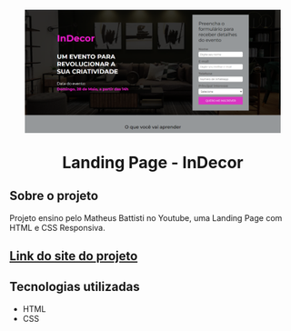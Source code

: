 <h1 align="center">
  <img src="img/ImagemSite.png" width="450px"/>
  <p>Landing Page - InDecor</p>   
</h1>

<h2>Sobre o projeto</h2>

<p>Projeto ensino pelo Matheus Battisti no Youtube, uma Landing Page com HTML e CSS Responsiva.</p>
  
  
<h2><a target="_blank" href="https://indecor.netlify.app/">Link do site do projeto</a></h2>

<h2>Tecnologias utilizadas</h2>

- HTML
- CSS







